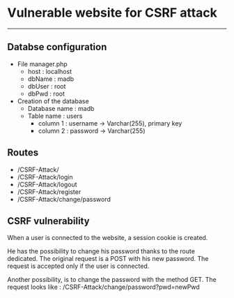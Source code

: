 # Vulnerable website for CSRF attack
---
## Databse configuration
- File manager.php
   - host : localhost
   - dbName : madb
   - dbUser : root
   - dbPwd : root
- Creation of the database
    - Database name : madb
    - Table name : users
        - column 1 : username -> Varchar(255), primary key
        - column 2 : password -> Varchar(255)

## Routes 
- /CSRF-Attack/
- /CSRF-Attack/login
- /CSRF-Attack/logout
- /CSRF-Attack/register
- /CSRF-Attack/change/password

## CSRF vulnerability
When a user is connected to the website, a session cookie is created.

He has the possibility to change his password thanks to the route dedicated. The original request is a POST with his new password. The request is accepted only if the user is connected.

Another possibility, is to change the password with the method GET. The request looks like : /CSRF-Attack/change/password?pwd=newPwd
